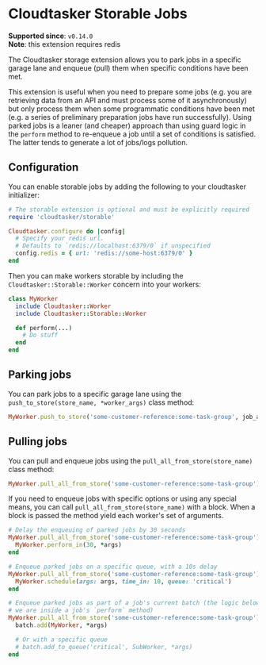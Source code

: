 # Cloudtasker Storable Jobs

**Supported since**: `v0.14.0`  
**Note**: this extension requires redis

The Cloudtasker storage extension allows you to park jobs in a specific garage lane and enqueue (pull) them when specific conditions have been met.

This extension is useful when you need to prepare some jobs (e.g. you are retrieving data from an API and must process some of it asynchronously) but only process them when some programmatic conditions have been met (e.g. a series of preliminary preparation jobs have run successfully). Using parked jobs is a leaner (and cheaper) approach than using guard logic in the `perform` method to re-enqueue a job until a set of conditions is satisfied. The latter tends to generate a lot of jobs/logs pollution.

## Configuration

You can enable storable jobs by adding the following to your cloudtasker initializer:
```ruby
# The storable extension is optional and must be explicitly required
require 'cloudtasker/storable'

Cloudtasker.configure do |config|
  # Specify your redis url.
  # Defaults to `redis://localhost:6379/0` if unspecified
  config.redis = { url: 'redis://some-host:6379/0' }
end
```

Then you can make workers storable by including the `Cloudtasker::Storable::Worker` concern into your workers:
```ruby
class MyWorker
  include Cloudtasker::Worker
  include Cloudtasker::Storable::Worker

  def perform(...)
    # Do stuff
  end
end
```

## Parking jobs
You can park jobs to a specific garage lane using the `push_to_store(store_name, *worker_args)` class method:
```ruby
MyWorker.push_to_store('some-customer-reference:some-task-group', job_arg1, job_arg2)
```

## Pulling jobs
You can pull and enqueue jobs using the `pull_all_from_store(store_name)` class method:
```ruby
MyWorker.pull_all_from_store('some-customer-reference:some-task-group')
```

If you need to enqueue jobs with specific options or using any special means, you can call `pull_all_from_store(store_name)` with a block. When a block is passed the method yield each worker's set of arguments.
```ruby
# Delay the enqueuing of parked jobs by 30 seconds
MyWorker.pull_all_from_store('some-customer-reference:some-task-group') do |args|
  MyWorker.perform_in(30, *args)
end

# Enqueue parked jobs on a specific queue, with a 10s delay
MyWorker.pull_all_from_store('some-customer-reference:some-task-group') do |args|
  MyWorker.schedule(args: args, time_in: 10, queue: 'critical')
end

# Enqueue parked jobs as part of a job's current batch (the logic below assumes
# we are inside a job's `perform` method)
MyWorker.pull_all_from_store('some-customer-reference:some-task-group') do |args|
  batch.add(MyWorker, *args)

  # Or with a specific queue
  # batch.add_to_queue('critical', SubWorker, *args)
end
```
